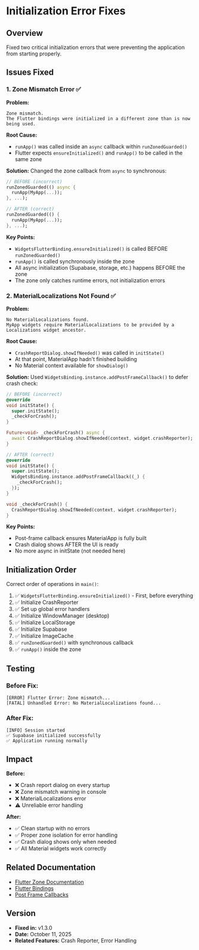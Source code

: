 # Initialization Error Fixes

## Overview
Fixed two critical initialization errors that were preventing the application from starting properly.

## Issues Fixed

### 1. Zone Mismatch Error ✅

**Problem:**
```
Zone mismatch.
The Flutter bindings were initialized in a different zone than is now being used.
```

**Root Cause:**
- `runApp()` was called inside an `async` callback within `runZonedGuarded()`
- Flutter expects `ensureInitialized()` and `runApp()` to be called in the same zone

**Solution:**
Changed the zone callback from `async` to synchronous:

```dart
// BEFORE (incorrect)
runZonedGuarded(() async {
  runApp(MyApp(...));
}, ...);

// AFTER (correct)
runZonedGuarded(() {
  runApp(MyApp(...));
}, ...);
```

**Key Points:**
- `WidgetsFlutterBinding.ensureInitialized()` is called BEFORE `runZonedGuarded()`
- `runApp()` is called synchronously inside the zone
- All async initialization (Supabase, storage, etc.) happens BEFORE the zone
- The zone only catches runtime errors, not initialization errors

### 2. MaterialLocalizations Not Found ✅

**Problem:**
```
No MaterialLocalizations found.
MyApp widgets require MaterialLocalizations to be provided by a Localizations widget ancestor.
```

**Root Cause:**
- `CrashReportDialog.showIfNeeded()` was called in `initState()`
- At that point, MaterialApp hadn't finished building
- No Material context available for `showDialog()`

**Solution:**
Used `WidgetsBinding.instance.addPostFrameCallback()` to defer crash check:

```dart
// BEFORE (incorrect)
@override
void initState() {
  super.initState();
  _checkForCrash();
}

Future<void> _checkForCrash() async {
  await CrashReportDialog.showIfNeeded(context, widget.crashReporter);
}

// AFTER (correct)
@override
void initState() {
  super.initState();
  WidgetsBinding.instance.addPostFrameCallback((_) {
    _checkForCrash();
  });
}

void _checkForCrash() {
  CrashReportDialog.showIfNeeded(context, widget.crashReporter);
}
```

**Key Points:**
- Post-frame callback ensures MaterialApp is fully built
- Crash dialog shows AFTER the UI is ready
- No more async in initState (not needed here)

## Initialization Order

Correct order of operations in `main()`:

1. ✅ `WidgetsFlutterBinding.ensureInitialized()` - First, before everything
2. ✅ Initialize CrashReporter
3. ✅ Set up global error handlers
4. ✅ Initialize WindowManager (desktop)
5. ✅ Initialize LocalStorage
6. ✅ Initialize Supabase
7. ✅ Initialize ImageCache
8. ✅ `runZonedGuarded()` with synchronous callback
9. ✅ `runApp()` inside the zone

## Testing

### Before Fix:
```
[ERROR] Flutter Error: Zone mismatch...
[FATAL] Unhandled Error: No MaterialLocalizations found...
```

### After Fix:
```
[INFO] Session started
✅ Supabase initialized successfully
✅ Application running normally
```

## Impact

**Before:**
- ❌ Crash report dialog on every startup
- ❌ Zone mismatch warning in console
- ❌ MaterialLocalizations error
- ⚠️ Unreliable error handling

**After:**
- ✅ Clean startup with no errors
- ✅ Proper zone isolation for error handling
- ✅ Crash dialog shows only when needed
- ✅ All Material widgets work correctly

## Related Documentation

- [Flutter Zone Documentation](https://api.flutter.dev/flutter/dart-async/runZonedGuarded.html)
- [Flutter Bindings](https://api.flutter.dev/flutter/widgets/WidgetsFlutterBinding-class.html)
- [Post Frame Callbacks](https://api.flutter.dev/flutter/scheduler/SchedulerBinding/addPostFrameCallback.html)

## Version

- **Fixed in:** v1.3.0
- **Date:** October 11, 2025
- **Related Features:** Crash Reporter, Error Handling
